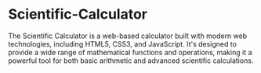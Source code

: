 # Scientific-Calculator
The Scientific Calculator is a web-based calculator built with modern web technologies, including HTML5, CSS3, and JavaScript. It's designed to provide a wide range of mathematical functions and operations, making it a powerful tool for both basic arithmetic and advanced scientific calculations.
